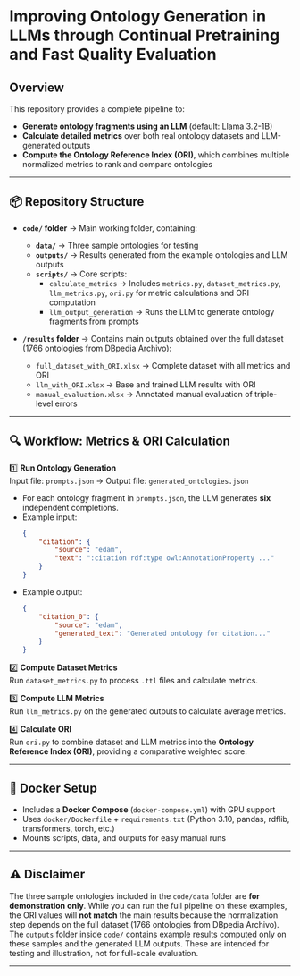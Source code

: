 # Improving Ontology Generation in LLMs through Continual Pretraining and Fast Quality Evaluation

## Overview

This repository provides a complete pipeline to:
- **Generate ontology fragments using an LLM** (default: Llama 3.2-1B)
- **Calculate detailed metrics** over both real ontology datasets and LLM-generated outputs
- **Compute the Ontology Reference Index (ORI)**, which combines multiple normalized metrics to rank and compare ontologies

---

## 📦 Repository Structure

- **`code/` folder** → Main working folder, containing:
    - **`data/`** → Three sample ontologies for testing
    - **`outputs/`** → Results generated from the example ontologies and LLM outputs
    - **`scripts/`** → Core scripts:
        - `calculate_metrics` → Includes `metrics.py`, `dataset_metrics.py`, `llm_metrics.py`, `ori.py` for metric calculations and ORI computation
        - `llm_output_generation` → Runs the LLM to generate ontology fragments from prompts

- **`/results` folder** → Contains main outputs obtained over the full dataset (1766 ontologies from DBpedia Archivo):
    - `full_dataset_with_ORI.xlsx` → Complete dataset with all metrics and ORI
    - `llm_with_ORI.xlsx` → Base and trained LLM results with ORI
    - `manual_evaluation.xlsx` → Annotated manual evaluation of triple-level errors

---

## 🔍 Workflow: Metrics & ORI Calculation

1️⃣ **Run Ontology Generation**  
Input file: `prompts.json` → Output file: `generated_ontologies.json`  
- For each ontology fragment in `prompts.json`, the LLM generates **six** independent completions.
- Example input:
    ```json
    {
        "citation": {
            "source": "edam",
            "text": ":citation rdf:type owl:AnnotationProperty ..."
        }
    }
    ```
- Example output:
    ```json
    {
        "citation_0": {
            "source": "edam",
            "generated_text": "Generated ontology for citation..."
        }
    }
    ```

2️⃣ **Compute Dataset Metrics**  
Run `dataset_metrics.py` to process `.ttl` files and calculate metrics.

3️⃣ **Compute LLM Metrics**  
Run `llm_metrics.py` on the generated outputs to calculate average metrics.

4️⃣ **Calculate ORI**  
Run `ori.py` to combine dataset and LLM metrics into the **Ontology Reference Index (ORI)**, providing a comparative weighted score.

---

## 🐳 Docker Setup

- Includes a **Docker Compose** (`docker-compose.yml`) with GPU support
- Uses `docker/Dockerfile` + `requirements.txt` (Python 3.10, pandas, rdflib, transformers, torch, etc.)
- Mounts scripts, data, and outputs for easy manual runs

---

## ⚠ Disclaimer

The three sample ontologies included in the `code/data` folder are **for demonstration only**. While you can run the full pipeline on these examples, the ORI values will **not match** the main results because the normalization step depends on the full dataset (1766 ontologies from DBpedia Archivo). The `outputs` folder inside `code/` contains example results computed only on these samples and the generated LLM outputs. These are intended for testing and illustration, not for full-scale evaluation.

---
